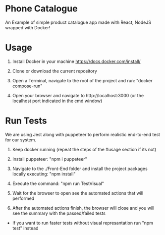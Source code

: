 # Phone Catalogue
 
An Example of simple product catalogue app made with React, NodeJS wrapped with Docker!


# Usage

1. Install Docker in your machine https://docs.docker.com/install/

2. Clone or download the current repository

3. Open a Terminal, navigate to the root of the project and run: "docker compose-run"

4. Open your browser and navigate to http://localhost:3000 (or the localhost port indicated in the cmd window)


# Run Tests

We are using Jest along with puppeteer to perform realistic end-to-end test for our system.

1. Keep docker running (repeat the steps of the #usage section if its not)

2. Install puppeteer: "npm i puppeteer"

3. Navigate to the ./Front-End folder and install the project packages locally executing: "npm install"

4. Execute the command: "npm run TestVisual"

5. Wait for the browser to open see the automated actions that will performed

6. After the automated actions finish, the browser will close and you will see the summary with the passed/failed tests

* If you want to run faster tests without visual represantation run "npm test" instead
